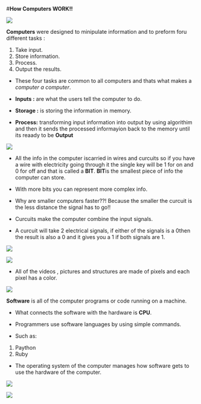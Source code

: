 #**How Computers WORK!!**

![](https://www.worldatlas.com/r/w728-h425-c728x425/upload/8e/4d/05/shutterstock-295381787.jpg)

**Computers** were designed to minipulate information and to preform foru different tasks :
1. Take input.
2. Store information.
3. Process.
4. Output the results.
 
 - These four tasks are common to all computers and thats what makes a *computer a computer*.


- **Inputs :** are what the users tell the computer to do.
- **Storage :** is storing the information in memory.
- **Process:** transforming input information into output by using algorithim and then it sends the processed informayion back to the memory until its reaady to be **Output**

![](http://wolterskluwerblogs.com/mediation/wp-content/uploads/sites/55/2013/06/simple-inputs-and-outputs.jpg)


- All the info in the computer iscarried in wires and curcuits so if you have a wire with electricity going through it the single key will be 1 for on and 0 for off and that is called a **BIT**.
**BIT**is the smallest piece of info the computer can store.

- With more bits you can represent more complex info.
- Why are smaller computers faster??! Because the smaller the curcuit is the less distance the signal has to go!!

- Curcuits make the computer combine the input signals.
- A curcuit will take 2 electrical signals, if either of the signals is a 0then the result is also a 0 and it gives you a 1 if both signals are 1.


![](https://4.bp.blogspot.com/-vnstjeyCrEE/U37378lEh4I/AAAAAAAAAvk/9SfuPRUpRQs/s320/1.png)

![](https://www.myemssolutions.com/wp-content/uploads/2016/11/Point-to-point-Vs.-Printed-Circuit-Board-Wiring.jpg)


- All of the videos , pictures and structures are made of pixels and each pixel has a color.

![](https://image.shutterstock.com/image-vector/colorful-pixels-260nw-251364706.jpg)
 

**Software** is all of the computer programs or code running on a machine.
- What connects the software with the hardware is **CPU**. 

- Programmers use software languages by using simple commands.
- Such as: 
1. Paython 
2. Ruby 

- The operating system of the computer manages how software gets to use the hardware of the computer.

![](https://www.valid-computing.com/pictures/640_800px-activerecord_sample.png)

![](https://miro.medium.com/max/12032/0*Q8DDPKbl1Jek0i0a)